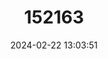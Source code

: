 ---
title: "152163"
category: "Leptocereus leonii"
draft: false
date: 2024-02-22 13:03:51
languages:
  Spanish; Castilian: ["Pitahaya"]
---